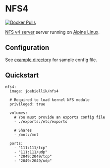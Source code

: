 # NFS4
[![Docker Pulls](https://img.shields.io/docker/pulls/joebiellik/nfs4.svg)](https://hub.docker.com/r/joebiellik/nfs4/)

[NFS v4 server](http://nfs.sourceforge.net/) server running on [Alpine Linux](https://hub.docker.com/_/alpine/).

## Configuration
See [example directory](https://github.com/jcbiellikltd/docker-nfs4/tree/master/example) for sample config file.

## Quickstart
```
nfs4:
  image: joebiellik/nfs4

  # Required to load kernel NFS module
  privileged: true

  volumes:
    # You must provide an exports config file
    - ./exports:/etc/exports

    # Shares
    - /mnt:/mnt

  ports:
    - "111:111/tcp"
    - "111:111/udp"
    - "2049:2049/tcp"
    - "2049:2049/udp"
```
